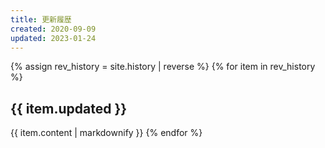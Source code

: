 ```yaml
---
title: 更新履歴
created: 2020-09-09
updated: 2023-01-24
---
```

{% assign rev_history = site.history | reverse %}
{% for item in rev_history %}
## <a name="{{ item.updated }}">{{ item.updated }}</a>
{{ item.content | markdownify }}
{% endfor %}
